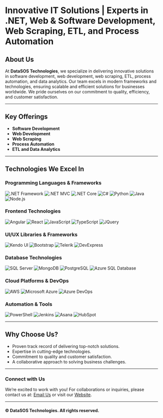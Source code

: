 # Innovative IT Solutions | Experts in .NET, Web & Software Development, Web Scraping, ETL, and Process Automation

## About Us
At **DataSOS Technologies**, we specialize in delivering innovative solutions in software development, web development, web scraping, ETL, process automation, and data analytics. Our team excels in modern frameworks and technologies, ensuring scalable and efficient solutions for businesses worldwide. We pride ourselves on our commitment to quality, efficiency, and customer satisfaction.

---

## Key Offerings
- **Software Development**
- **Web Development**
- **Web Scraping**
- **Process Automation**
- **ETL and Data Analytics**

---

## Technologies We Excel In

### Programming Languages & Frameworks
![.NET Framework](https://img.shields.io/badge/.NET_Framework-512BD4?style=flat-square&logo=dotnet&logoColor=white) ![.NET MVC](https://img.shields.io/badge/.NET_MVC-512BD4?style=flat-square&logo=dotnet&logoColor=white) ![.NET Core](https://img.shields.io/badge/.NET_Core-512BD4?style=flat-square&logo=dotnet&logoColor=white) ![C#](https://img.shields.io/badge/C%23-239120?style=flat-square&logo=csharp&logoColor=white) ![Python](https://img.shields.io/badge/Python-3776AB?style=flat-square&logo=python&logoColor=white) ![Java](https://img.shields.io/badge/Java-007396?style=flat-square&logo=java&logoColor=white) ![Node.js](https://img.shields.io/badge/Node.js-339933?style=flat-square&logo=node.js&logoColor=white)

### Frontend Technologies
![Angular](https://img.shields.io/badge/Angular-DD0031?style=flat-square&logo=angular&logoColor=white) ![React](https://img.shields.io/badge/React-61DAFB?style=flat-square&logo=react&logoColor=white) ![JavaScript](https://img.shields.io/badge/JavaScript-F7DF1E?style=flat-square&logo=javascript&logoColor=black) ![TypeScript](https://img.shields.io/badge/TypeScript-007ACC?style=flat-square&logo=typescript&logoColor=white) ![JQuery](https://img.shields.io/badge/JQuery-0769AD?style=flat-square&logo=jquery&logoColor=white)

### UI/UX Libraries & Frameworks
![Kendo UI](https://img.shields.io/badge/Kendo_UI-FF5700?style=flat-square&logo=kendo-ui&logoColor=white) ![Bootstrap](https://img.shields.io/badge/Bootstrap-7952B3?style=flat-square&logo=bootstrap&logoColor=white) ![Telerik](https://img.shields.io/badge/Telerik-5C1D9F?style=flat-square&logo=telerik&logoColor=white) ![DevExpress](https://img.shields.io/badge/DevExpress-FF6600?style=flat-square&logo=devexpress&logoColor=white)

### Database Technologies
![SQL Server](https://img.shields.io/badge/SQL_Server-CC2927?style=flat-square&logo=microsoft-sql-server&logoColor=white) ![MongoDB](https://img.shields.io/badge/MongoDB-47A248?style=flat-square&logo=mongodb&logoColor=white) ![PostgreSQL](https://img.shields.io/badge/PostgreSQL-336791?style=flat-square&logo=postgresql&logoColor=white) ![Azure SQL Database](https://img.shields.io/badge/Azure_SQL-0078D4?style=flat-square&logo=microsoft-azure&logoColor=white)

### Cloud Platforms & DevOps
![AWS](https://img.shields.io/badge/AWS-232F3E?style=flat-square&logo=amazon-aws&logoColor=white) ![Microsoft Azure](https://img.shields.io/badge/Azure-0078D4?style=flat-square&logo=microsoft-azure&logoColor=white) ![Azure DevOps](https://img.shields.io/badge/Azure_DevOps-0078D4?style=flat-square&logo=azure-devops&logoColor=white)

### Automation & Tools
![PowerShell](https://img.shields.io/badge/PowerShell-5391FE?style=flat-square&logo=powershell&logoColor=white) ![Jenkins](https://img.shields.io/badge/Jenkins-D24939?style=flat-square&logo=jenkins&logoColor=white) ![Asana](https://img.shields.io/badge/Asana-273347?style=flat-square&logo=asana&logoColor=white) ![HubSpot](https://img.shields.io/badge/HubSpot-FF7A59?style=flat-square&logo=hubspot&logoColor=white)

---

## Why Choose Us?
- Proven track record of delivering top-notch solutions.
- Expertise in cutting-edge technologies.
- Commitment to quality and customer satisfaction.
- A collaborative approach to solving business challenges.

---

### Connect with Us
We’re excited to work with you! For collaborations or inquiries, please contact us at: [Email Us](mailto:support@datasos.com) or visit our [Website](https://www.datasos.com).

---

#### © DataSOS Technologies. All rights reserved.

